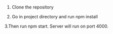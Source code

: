 1. Clone the repository

2. Go in project directory and run npm install

3.Then run npm start. Server will run on port 4000.
